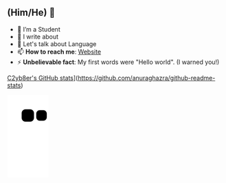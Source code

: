 

##  (Him/He) 🌻
- 🔭 I’m a Student 
- 👯 I write about 
- 💬 Let's talk about Language 
- 📫 **How to reach me**: [Website](https://c2yb8er.cn/) 
- ⚡ **Unbelievable fact**: My first words were "Hello world". (I warned you!)




[C2yb8er's GitHub stats](https://github-readme-stats.vercel.app/api?username=anuraghazra)](https://github.com/anuraghazra/github-readme-stats)



![Snake animation](https://github.com/C2yb8er/C2yb8er/blob/output/github-contribution-grid-snake.svg)          
